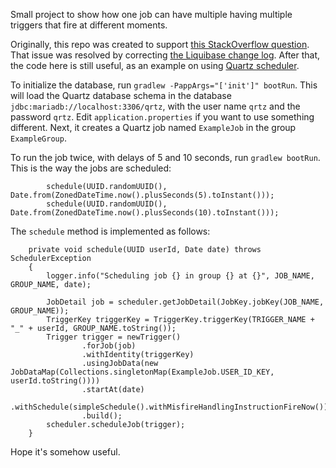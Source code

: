 Small project to show how one job can have multiple having multiple triggers that fire at different moments.

Originally, this repo was created to support [this StackOverflow question](http://stackoverflow.com/questions/42911846/exception-when-creating-second-trigger-for-same-quartz-job). That issue was resolved by correcting [the Liquibase change log](src/main/resources/db/changelog/db.changelog-master.yaml). After that, the code here is still useful, as an example on using [Quartz scheduler](http://www.quartz-scheduler.org/).

To initialize the database, run ``gradlew -PappArgs="['init']" bootRun``. This will load the Quartz database schema in the database ``jdbc:mariadb://localhost:3306/qrtz``, with the user name ``qrtz`` and the password ``qrtz``. Edit ``application.properties`` if you want to use something different. Next, it creates a Quartz job named ``ExampleJob`` in the group ``ExampleGroup``.

To run the job twice, with delays of 5 and 10 seconds, run ``gradlew bootRun``. This is the way the jobs are scheduled:

```
		schedule(UUID.randomUUID(), Date.from(ZonedDateTime.now().plusSeconds(5).toInstant()));
		schedule(UUID.randomUUID(), Date.from(ZonedDateTime.now().plusSeconds(10).toInstant()));
```

The ``schedule`` method is implemented as follows:

```
	private void schedule(UUID userId, Date date) throws SchedulerException
	{
		logger.info("Scheduling job {} in group {} at {}", JOB_NAME, GROUP_NAME, date);
		
		JobDetail job = scheduler.getJobDetail(JobKey.jobKey(JOB_NAME, GROUP_NAME));
		TriggerKey triggerKey = TriggerKey.triggerKey(TRIGGER_NAME + "_" + userId, GROUP_NAME.toString());
		Trigger trigger = newTrigger()
				.forJob(job)
				.withIdentity(triggerKey)
				.usingJobData(new JobDataMap(Collections.singletonMap(ExampleJob.USER_ID_KEY, userId.toString())))
				.startAt(date)
				.withSchedule(simpleSchedule().withMisfireHandlingInstructionFireNow())
				.build();
		scheduler.scheduleJob(trigger);
	}
```

Hope it's somehow useful.

